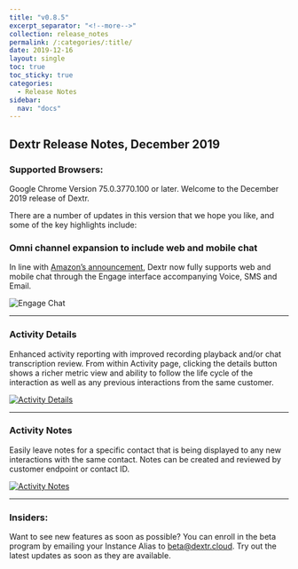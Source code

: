 ```yaml
---
title: "v0.8.5"
excerpt_separator: "<!--more-->"
collection: release_notes
permalink: /:categories/:title/
date: 2019-12-16
layout: single
toc: true
toc_sticky: true
categories:
  - Release Notes
sidebar:
  nav: "docs"
---
```


## Dextr Release Notes, December 2019
### Supported Browsers: 

Google Chrome Version 75.0.3770.100 or later. Welcome to the December 2019 release of Dextr. 

There are a number of updates in this version that we hope you like, and some of the key highlights include: 

### Omni channel expansion to include web and mobile chat

 In line with [Amazon’s announcement](https://aws.amazon.com/blogs/aws/new-omnichannel-contact-center-web-and-mobile-chat-for-amazon-connect/), Dextr now fully supports web and mobile chat through the Engage interface accompanying Voice, SMS and Email. 

 ![Engage Chat](/assets/images/engage-chat.jpg)

----

### Activity Details

Enhanced activity reporting with improved recording playback and/or chat transcription review. From within Activity page, clicking the details button shows a richer metric view and ability to follow the life cycle of the interaction as well as any previous interactions from the same customer. 

[![Activity Details](/assets/images/activity-detail.jpg)](/assets/images/activity-detail.jpg)

----

### Activity Notes

Easily leave notes for a specific contact that is being displayed to any new interactions with the same contact. Notes can be created and reviewed by customer endpoint or contact ID. 

[![Activity Notes](/assets/images/activity-notes.jpg)](/assets/images/activity-notes.jpg)

----

### Insiders: 

Want to see new features as soon as possible? You can enroll in the beta program by emailing your Instance Alias to beta@dextr.cloud.  Try out the latest updates as soon as they are available.  